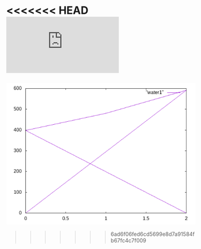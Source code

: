 <<<<<<< HEAD
![water](https://github.com/NumaHasi/test2/blame/main/test.md)
=======
![water](https://github.com/NumaHasi/test2/blob/main/data.png)
>>>>>>> 6ad6f06fed6cd5699e8d7a91584fb67fc4c7f009
